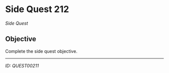 # Side Quest 212

*Side Quest*

## Objective
Complete the side quest objective.

---
*ID: QUEST00211*